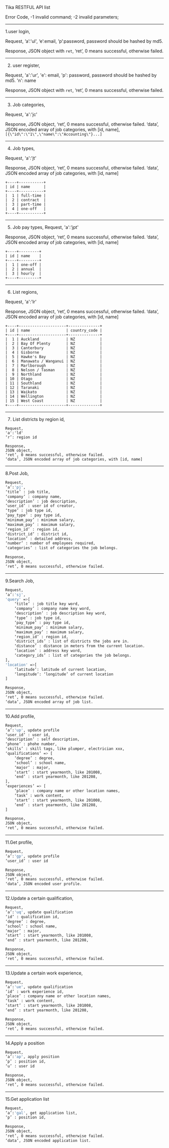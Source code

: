 Tika RESTFUL API list

Error Code,
-1 invalid command;
-2 invalid parameters;

---

1.user login,

Request,
‘a’:'ul',
‘e’:email,
’p’:password, password should be hashed by md5.

Response,
JSON object with `ret`,
‘ret’, 0 means successful, otherwise failed.

---

2.  user register,

Request,
'a':'ur',
'e': email,
'p': password, password should be hashed by md5.
'n': name

Response,
JSON object with `ret`,
‘ret’, 0 means successful, otherwise failed.

---

3.  Job categories,

Request,
'a':'jc'

Response,
JSON object,
‘ret’, 0 means successful, otherwise failed.
‘data’, JSON encoded array of job categories, with [id, name], `[{\"id\":\"1\",\"name\":\"Accounting\"}...]`

---

4.  Job types,

Request,
'a':'jt'

Response,
JSON object,
‘ret’, 0 means successful, otherwise failed.
‘data’, JSON encoded array of job categories, with [id, name]

    +----+-----------+
    | id | name      |
    +----+-----------+
    |  1 | full-time |
    |  2 | contract  |
    |  3 | part-time |
    |  4 | one-off   |
    +----+-----------+

---

5.  Job pay types,
    Request,
    'a':'jpt'

Response,
JSON object,
‘ret’, 0 means successful, otherwise failed.
‘data’, JSON encoded array of job categories, with [id, name]

    +----+---------+
    | id | name    |
    +----+---------+
    |  1 | one-off |
    |  2 | annual  |
    |  3 | hourly  |
    +----+---------+

---

6.  List regions,

Request,
'a':'lr'

Response,
JSON object,
‘ret’, 0 means successful, otherwise failed.
‘data’, JSON encoded array of job categories, with [id, name]

    +----+---------------------+--------------+
    | id | name                | country_code |
    +----+---------------------+--------------+
    |  1 | Auckland            | NZ           |
    |  2 | Bay Of Plenty       | NZ           |
    |  3 | Canterbury          | NZ           |
    |  4 | Gisborne            | NZ           |
    |  5 | Hawke's Bay         | NZ           |
    |  6 | Manawatu / Wanganui | NZ           |
    |  7 | Marlborough         | NZ           |
    |  8 | Nelson / Tasman     | NZ           |
    |  9 | Northland           | NZ           |
    | 10 | Otago               | NZ           |
    | 11 | Southland           | NZ           |
    | 12 | Taranaki            | NZ           |
    | 13 | Waikato             | NZ           |
    | 14 | Wellington          | NZ           |
    | 15 | West Coast          | NZ           |
    +----+---------------------+--------------+

---

7.  List districts by region id,

```
Request,
'a':'ld'
‘r’: region id

Response,
JSON object,
‘ret’, 0 means successful, otherwise failed.
‘data’, JSON encoded array of job categories, with [id, name]
```

---

8.Post Job,

```bash
Request,
‘a’:'pj',
‘title’ : job title,
‘company’ : company name,
‘description’ : job description,
’user_id’ : user id of creator,
‘type’ : job type id,
‘pay_type’ : pay type id,
‘minimum_pay’ : minimum salary,
‘maximum_pay’ : maximum salary,
‘region_id’ : region id,
‘district_id’ : district id,
‘location’ : detailed address,
‘number’ : number of employees required,
‘categories’ : list of categories the job belongs.

Response,
JSON object,
‘ret’, 0 means successful, otherwise failed.
```

---

9.Search Job,

```bash
Request,
‘a’:'sj',
'query' =>[
    ‘title’ : job title key word,
    ‘company’ : company name key word,
    ‘description’ : job description key word,
    ‘type’ : job type id,
    ‘pay_type’ : pay type id,
    ‘minimum_pay’ : minimum salary,
    ‘maximum_pay’ : maximum salary,
    ‘region_id’ : region id,
    ‘district_ids’ : list of districts the jobs are in.
    ‘distance’ : distance in meters from the current location.
    ‘location’ : address key word,
    ‘category_ids’ : list of categories the job belongs.
],
'location' =>[
    ‘latitude’: latitude of current location,
    ‘longitude’: ‘longitude’ of current location
]

Response,
JSON object,
‘ret’, 0 means successful, otherwise failed.
‘data’, JSON encoded array of job list.
```

---

10.Add profile,

```bash
Request,
‘a’:'up', update profile
‘user_id’ : user id,
‘description’ : self description,
‘phone’ : phohe number,
‘skills’ : skill tags, like plumper, electrician xxx,
‘qualifications’ => [
    ‘degree’ : degree,
    ‘school’ : school name,
    ‘major’ : major,
    ‘start’ : start yearmonth, like 201008,
    ‘end’ : start yearmonth, like 201208,
],
‘experiences’ => [
    ‘place’ : company name or other location names,
    ‘task’ : work content,
    ‘start’ : start yearmonth, like 201008,
    ‘end’ : start yearmonth, like 201208,
]

Response,
JSON object,
‘ret’, 0 means successful, otherwise failed.
```

---

11.Get profile,

```bash
Request,
‘a’:'gp', update profile
‘user_id’ : user id

Response,
JSON object,
‘ret’, 0 means successful, otherwise failed.
‘data’, JSON encoded user profile.
```

---

12.Update a certain qualification,

```bash
Request,
‘a’:'uq', update qualification
‘id’ : qualification id,
‘degree’ : degree,
‘school’ : school name,
‘major’ : major,
‘start’ : start yearmonth, like 201008,
‘end’ : start yearmonth, like 201208,

Response,
JSON object,
‘ret’, 0 means successful, otherwise failed.
```

---

13.Update a certain work experience,

```bash
Request,
‘a’:'ue', update qualification
‘id’ : work experience id,
‘place’ : company name or other location names,
‘task’ : work content,
‘start’ : start yearmonth, like 201008,
‘end’ : start yearmonth, like 201208,

Response,
JSON object,
‘ret’, 0 means successful, otherwise failed.
```

---

14.Apply a position

```bash
Request,
‘a’:'ap', apply position
‘p’ : position id,
‘u’ : user id

Response,
JSON object,
‘ret’, 0 means successful, otherwise failed.
```

---

15.Get application list

```bash
Request,
‘a’:'gal', get application list,
‘p’ : position id,

Response,
JSON object,
‘ret’, 0 means successful, otherwise failed.
‘data’, JSON encoded application list.
```
